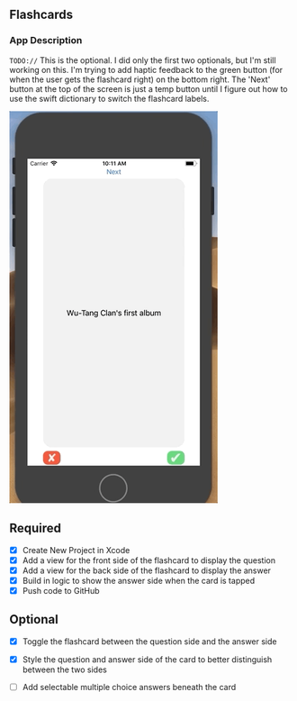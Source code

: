 ## Flashcards

### App Description
`TODO://` This is the optional. I did only the first two optionals, but I'm still working on this. I'm trying to add haptic feedback to the green button (for when the user gets the flashcard right) on the bottom right. The 'Next' button at the top of the screen is just a temp button until I figure out how to use the swift dictionary to switch the flashcard labels. 



![](optional1.gif)



## Required
- [x] Create New Project in Xcode
- [x] Add a view for the front side of the flashcard to display the question
- [x] Add a view for the back side of the flashcard to display the answer
- [x] Build in logic to show the answer side when the card is tapped
- [x] Push code to GitHub
## Optional
- [x] Toggle the flashcard between the question side and the answer side
- [x] Style the question and answer side of the card to better distinguish between the two sides
- [ ] Add selectable multiple choice answers beneath the card




















